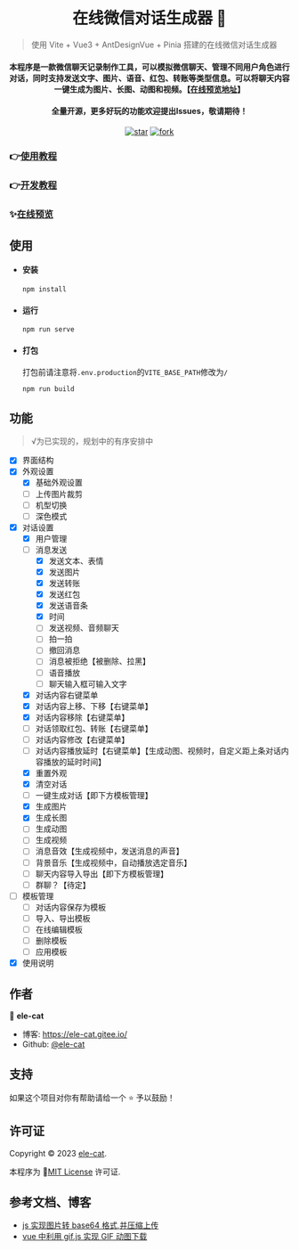 <h1 align="center">在线微信对话生成器 👋</h1>

> 使用 Vite + Vue3 + AntDesignVue + Pinia 搭建的在线微信对话生成器

<div align="center">
  <h4>本程序是一款微信聊天记录制作工具，可以模拟微信聊天、管理不同用户角色进行对话，同时支持发送文字、图片、语音、红包、转账等类型信息。可以将聊天内容一键生成为图片、长图、动图和视频。【<a href='https://ele-cat.gitee.io/vue3-wechat-tool/' target="_blank">在线预览地址</a>】</h4>
  <h4>全量开源，更多好玩的功能欢迎提出Issues，敬请期待！</h4>
</div>

<div align="center">
  <a href='https://gitee.com/ele-cat/vue3-wechat-tool/stargazers' target="_blank"><img src='https://gitee.com/ele-cat/vue3-wechat-tool/badge/star.svg?theme=dark' alt='star'></img></a>
  <a href='https://gitee.com/ele-cat/vue3-wechat-tool/members' target="_blank"><img src='https://gitee.com/ele-cat/vue3-wechat-tool/badge/fork.svg?theme=dark' alt='fork'></img></a>
</div>

<!-- <img alt="欢迎⭐️" src="https://img.shields.io/badge/欢迎-⭐️-blue.svg?cacheSeconds=2592000" /> -->
### 👉<a href='https://ele-cat.gitee.io/tools/Vue3WechatTool.html#使用教程' target="_blank">使用教程</a>
### 👉<a href='https://ele-cat.gitee.io/tools/Vue3WechatTool.html#开发教程' target="_blank">开发教程</a>
### ✨<a href='https://ele-cat.gitee.io/vue3-wechat-tool/' target="_blank">在线预览</a>

## 使用

- #### 安装

  ```
  npm install
  ```

- #### 运行

  ```
  npm run serve
  ```

- #### 打包

  打包前请注意将`.env.production`的`VITE_BASE_PATH`修改为`/`

  ```
  npm run build
  ```

## 功能
> √为已实现的，规划中的有序安排中

- [x] 界面结构
- [x] 外观设置
  - [x] 基础外观设置
  - [ ] 上传图片裁剪
  - [ ] 机型切换
  - [ ] 深色模式
- [x] 对话设置
  - [x] 用户管理
  - [ ] 消息发送
    - [x] 发送文本、表情
    - [x] 发送图片
    - [x] 发送转账
    - [x] 发送红包
    - [x] 发送语音条
    - [x] 时间
    - [ ] 发送视频、音频聊天
    - [ ] 拍一拍
    - [ ] 撤回消息
    - [ ] 消息被拒绝【被删除、拉黑】
    - [ ] 语音播放
    - [ ] 聊天输入框可输入文字
  - [x] 对话内容右键菜单
  - [x] 对话内容上移、下移【右键菜单】
  - [x] 对话内容移除【右键菜单】
  - [ ] 对话领取红包、转账【右键菜单】
  - [ ] 对话内容修改【右键菜单】
  - [ ] 对话内容播放延时【右键菜单】【生成动图、视频时，自定义距上条对话内容播放的延时时间】
  - [x] 重置外观
  - [x] 清空对话
  - [ ] 一键生成对话【即下方模板管理】
  - [x] 生成图片
  - [x] 生成长图
  - [ ] 生成动图
  - [ ] 生成视频
  - [ ] 消息音效【生成视频中，发送消息的声音】
  - [ ] 背景音乐【生成视频中，自动播放选定音乐】
  - [ ] 聊天内容导入导出【即下方模板管理】
  - [ ] 群聊？【待定】
- [ ] 模板管理
  - [ ] 对话内容保存为模板
  - [ ] 导入、导出模板
  - [ ] 在线编辑模板
  - [ ] 删除模板
  - [ ] 应用模板
- [x] 使用说明

## 作者

👤 **ele-cat**

- 博客: <a href='https://ele-cat.gitee.io/' target="_blank">https://ele-cat.gitee.io/</a>
- Github: <a href='https://github.com/ele-cat' target="_blank">@ele-cat</a>

## 支持

如果这个项目对你有帮助请给一个 ⭐️ 予以鼓励！

## 许可证

Copyright © 2023 <a href='https://gitee.com/ele-cat' target="_blank">ele-cat</a>.<br />

本程序为 📝<a href='https://gitee.com/ele-cat/vue3-wechat-tool/blob/master/LICENSE' target="_blank">MIT License</a> 许可证.

## 参考文档、博客

- <a href='https://codeleading.com/article/74243318780/' target="_blank">js 实现图片转 base64 格式,并压缩上传</a>
- <a href='https://blog.csdn.net/weixin_43695894/article/details/125205715' target="_blank">vue 中利用 gif.js 实现 GIF 动图下载</a>
